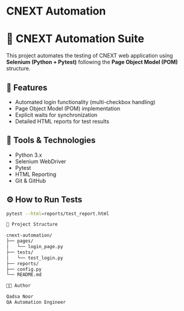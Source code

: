 # CNEXT Automation
# 🧠 CNEXT Automation Suite

This project automates the testing of CNEXT web application using **Selenium (Python + Pytest)** following the **Page Object Model (POM)** structure.

## 🚀 Features
- Automated login functionality (multi-checkbox handling)
- Page Object Model (POM) implementation
- Explicit waits for synchronization
- Detailed HTML reports for test results

## 🧩 Tools & Technologies
- Python 3.x  
- Selenium WebDriver  
- Pytest  
- HTML Reporting  
- Git & GitHub  

## ⚙️ How to Run Tests
```bash
pytest --html=reports/test_report.html

📁 Project Structure

cnext-automation/
├── pages/
│   └── login_page.py
├── tests/
│   └── test_login.py
├── reports/
├── config.py
└── README.md

👩‍💻 Author

Qadsa Noor
QA Automation Engineer

